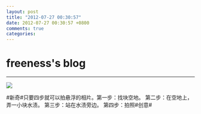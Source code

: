 ```yaml
---
layout: post
title: "2012-07-27 00:30:57"
date: 2012-07-27 00:30:57 +0800
comments: true
categories: 
---
```


# freeness's blog

----------

![](http://okqmqrbgo.bkt.clouddn.com/201207270030571.jpg)

>
\#新奇\#只要四步就可以拍悬浮的相片。第一步：找块空地。 第二步：在空地上，弄一小块水渍。 第三步：站在水渍旁边。 第四步：拍照\#创意\#
